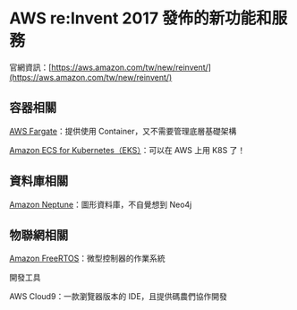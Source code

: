 # AWS re:Invent 2017 發佈的新功能和服務

官網資訊：[https://aws.amazon.com/tw/new/reinvent/](https://aws.amazon.com/tw/new/reinvent/)

## 容器相關

[AWS Fargate](https://aws.amazon.com/tw/about-aws/whats-new/2017/11/introducing-aws-fargate-a-technology-to-run-containers-without-managing-infrastructure/ "Fargate")：提供使用 Container，又不需要管理底層基礎架構

[Amazon ECS for Kubernetes（EKS）](https://aws.amazon.com/tw/about-aws/whats-new/2017/11/introducing-amazon-elastic-container-service-for-kubernetes/ "EKS")：可以在 AWS 上用 K8S 了！

## 資料庫相關

[Amazon Neptune](https://aws.amazon.com/tw/about-aws/whats-new/2017/11/amazon-neptune-fast-reliable-graph-database-built-for-the-cloud/ "Neptune")：圖形資料庫，不自覺想到 Neo4j

## 物聯網相關

[Amazon FreeRTOS](https://aws.amazon.com/tw/freertos/)：微型控制器的作業系統

開發工具

AWS Cloud9：一款瀏覽器版本的 IDE，且提供碼農們協作開發


